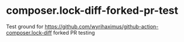 # composer.lock-diff-forked-pr-test
Test ground for https://github.com/wyrihaximus/github-action-composer.lock-diff forked PR testing
